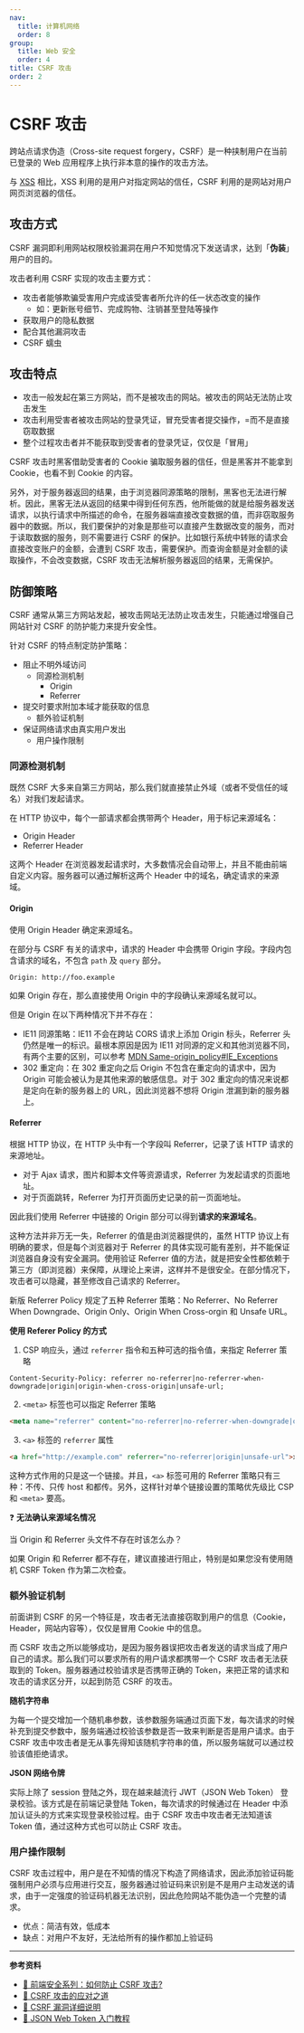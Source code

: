 ```yaml
---
nav:
  title: 计算机网络
  order: 8
group:
  title: Web 安全
  order: 4
title: CSRF 攻击
order: 2
---
```


# CSRF 攻击

跨站点请求伪造（Cross-site request forgery，CSRF）是一种挟制用户在当前已登录的 Web 应用程序上执行非本意的操作的攻击方法。

与 [XSS](xss.md) 相比，XSS 利用的是用户对指定网站的信任，CSRF 利用的是网站对用户网页浏览器的信任。

## 攻击方式

CSRF 漏洞即利用网站权限校验漏洞在用户不知觉情况下发送请求，达到「**伪装**」用户的目的。

攻击者利用 CSRF 实现的攻击主要方式：

* 攻击者能够欺骗受害用户完成该受害者所允许的任一状态改变的操作
  * 如：更新账号细节、完成购物、注销甚至登陆等操作
* 获取用户的隐私数据
* 配合其他漏洞攻击
* CSRF 蠕虫

## 攻击特点

* 攻击一般发起在第三方网站，而不是被攻击的网站。被攻击的网站无法防止攻击发生
* 攻击利用受害者被攻击网站的登录凭证，冒充受害者提交操作，=而不是直接窃取数据
* 整个过程攻击者并不能获取到受害者的登录凭证，仅仅是「冒用」

CSRF 攻击时黑客借助受害者的 Cookie 骗取服务器的信任，但是黑客并不能拿到 Cookie，也看不到 Cookie 的内容。

另外，对于服务器返回的结果，由于浏览器同源策略的限制，黑客也无法进行解析。因此，黑客无法从返回的结果中得到任何东西，他所能做的就是给服务器发送请求，以执行请求中所描述的命令，在服务器端直接改变数据的值，而非窃取服务器中的数据。所以，我们要保护的对象是那些可以直接产生数据改变的服务，而对于读取数据的服务，则不需要进行 CSRF 的保护。比如银行系统中转账的请求会直接改变账户的金额，会遭到 CSRF 攻击，需要保护。而查询金额是对金额的读取操作，不会改变数据，CSRF 攻击无法解析服务器返回的结果，无需保护。

## 防御策略

CSRF 通常从第三方网站发起，被攻击网站无法防止攻击发生，只能通过增强自己网站针对 CSRF 的防护能力来提升安全性。

针对 CSRF 的特点制定防护策略：

* 阻止不明外域访问
  * 同源检测机制
    * Origin
    * Referrer
* 提交时要求附加本域才能获取的信息
  * 额外验证机制
* 保证网络请求由真实用户发出
  * 用户操作限制

### 同源检测机制

既然 CSRF 大多来自第三方网站，那么我们就直接禁止外域（或者不受信任的域名）对我们发起请求。

在 HTTP 协议中，每个一部请求都会携带两个 Header，用于标记来源域名：

* Origin Header
* Referrer Header

这两个 Header 在浏览器发起请求时，大多数情况会自动带上，并且不能由前端自定义内容。服务器可以通过解析这两个 Header 中的域名，确定请求的来源域。

#### Origin

使用 Origin Header 确定来源域名。

在部分与 CSRF 有关的请求中，请求的 Header 中会携带 Origin 字段。字段内包含请求的域名，不包含 `path` 及 `query` 部分。

```http
Origin: http://foo.example
```

如果 Origin 存在，那么直接使用 Origin 中的字段确认来源域名就可以。

但是 Origin 在以下两种情况下并不存在：

* IE11 同源策略：IE11 不会在跨站 CORS 请求上添加 Origin 标头，Referrer 头仍然是唯一的标识。最根本原因是因为 IE11 对同源的定义和其他浏览器不同，有两个主要的区别，可以参考 [MDN Same-origin_policy#IE_Exceptions](https://link.juejin.im/?target=https%3A%2F%2Fdeveloper.mozilla.org%2Fen-US%2Fdocs%2FWeb%2FSecurity%2FSame-origin_policy%23IE_Exceptions)
* 302 重定向：在 302 重定向之后 Origin 不包含在重定向的请求中，因为 Origin 可能会被认为是其他来源的敏感信息。对于 302 重定向的情况来说都是定向在新的服务器上的 URL，因此浏览器不想将 Origin 泄漏到新的服务器上。

#### Referrer

根据 HTTP 协议，在 HTTP 头中有一个字段叫  Referrer，记录了该 HTTP 请求的来源地址。

* 对于 Ajax 请求，图片和脚本文件等资源请求，Referrer 为发起请求的页面地址。
* 对于页面跳转，Referrer 为打开页面历史记录的前一页面地址。

因此我们使用 Referrer 中链接的 Origin 部分可以得到**请求的来源域名**。

这种方法并非万无一失，Referrer 的值是由浏览器提供的，虽然 HTTP 协议上有明确的要求，但是每个浏览器对于 Referrer 的具体实现可能有差别，并不能保证浏览器自身没有安全漏洞。使用验证 Referrer 值的方法，就是把安全性都依赖于第三方（即浏览器）来保障，从理论上来讲，这样并不是很安全。在部分情况下，攻击者可以隐藏，甚至修改自己请求的 Referrer。

新版 Referrer Policy 规定了五种 Referrer 策略：No Referrer、No Referrer When Downgrade、Origin Only、Origin When Cross-orgin 和 Unsafe URL。

**使用 Referer Policy 的方式**

1. CSP 响应头，通过 `referrer` 指令和五种可选的指令值，来指定 Referrer 策略

```http
Content-Security-Policy: referrer no-referrer|no-referrer-when-downgrade|origin|origin-when-cross-origin|unsafe-url;
```

2. `<meta>` 标签也可以指定 Referrer 策略

```html
<meta name="referrer" content="no-referrer|no-referrer-when-downgrade|origin|origin-when-crossorigin|unsafe-url">
```

3. `<a>` 标签的 `referrer` 属性

```html
<a href="http://example.com" referrer="no-referrer|origin|unsafe-url">xxx</a>
```

这种方式作用的只是这一个链接。并且，`<a>` 标签可用的 Referrer 策略只有三种：不传、只传 host 和都传。另外，这样针对单个链接设置的策略优先级比 CSP 和 `<meta>` 要高。

❓ **无法确认来源域名情况**

当 Origin 和 Referrer 头文件不存在时该怎么办？

如果 Origin 和 Referrer 都不存在，建议直接进行阻止，特别是如果您没有使用随机 CSRF Token 作为第二次检查。

### 额外验证机制

前面讲到 CSRF 的另一个特征是，攻击者无法直接窃取到用户的信息（Cookie，Header，网站内容等），仅仅是冒用 Cookie 中的信息。

而 CSRF 攻击之所以能够成功，是因为服务器误把攻击者发送的请求当成了用户自己的请求。那么我们可以要求所有的用户请求都携带一个 CSRF 攻击者无法获取到的 Token。服务器通过校验请求是否携带正确的 Token，来把正常的请求和攻击的请求区分开，以起到防范 CSRF 的攻击。

**随机字符串**

为每一个提交增加一个随机串参数，该参数服务端通过页面下发，每次请求的时候补充到提交参数中，服务端通过校验该参数是否一致来判断是否是用户请求。由于 CSRF 攻击中攻击者是无从事先得知该随机字符串的值，所以服务端就可以通过校验该值拒绝请求。

**JSON 网络令牌**

实际上除了 session 登陆之外，现在越来越流行 JWT（JSON Web Token） 登录校验。该方式是在前端记录登陆 Token，每次请求的时候通过在 Header 中添加认证头的方式来实现登录校验过程。由于 CSRF 攻击中攻击者无法知道该 Token 值，通过这种方式也可以防止 CSRF 攻击。

### 用户操作限制

CSRF 攻击过程中，用户是在不知情的情况下构造了网络请求，因此添加验证码能强制用户必须与应用进行交互，服务器通过验证码来识别是不是用户主动发送的请求，由于一定强度的验证码机器无法识别，因此危险网站不能伪造一个完整的请求。

- 优点：简洁有效，低成本
- 缺点：对用户不友好，无法给所有的操作都加上验证码

---

**参考资料**

* [📝 前端安全系列：如何防止 CSRF 攻击?](https://juejin.im/post/5bc009996fb9a05d0a055192)
* [📝 CSRF 攻击的应对之道](https://juejin.im/entry/58802eb58fd9c50067dd746b)
* [📝 CSRF 漏洞详细说明](https://juejin.im/entry/5b1e4575f265da6e2c19fd57)
* [📝 JSON Web Token 入门教程](<http://www.ruanyifeng.com/blog/2018/07/json_web_token-tutorial.html>)





